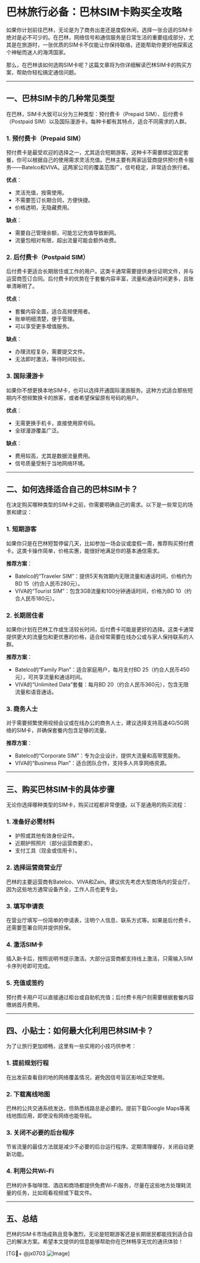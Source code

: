 # 巴林旅行必备：巴林SIM卡购买全攻略

如果你计划前往巴林，无论是为了商务出差还是度假休闲，选择一张合适的SIM卡绝对是必不可少的。在巴林，网络信号和通信服务是日常生活的重要组成部分，尤其是在旅游时，一张优质的SIM卡不仅能让你保持联络，还能帮助你更好地探索这个神秘而迷人的海湾国家。

那么，在巴林该如何选购SIM卡呢？这篇文章将为你详细解读巴林SIM卡的购买方案，帮助你轻松搞定通信问题。

---

## 一、巴林SIM卡的几种常见类型

在巴林，SIM卡大致可以分为三种类型：预付费卡（Prepaid SIM）、后付费卡（Postpaid SIM）以及国际漫游卡。每种卡都有其特点，适合不同需求的人群。

### 1. 预付费卡（Prepaid SIM）

预付费卡是最受欢迎的选择之一，尤其适合短期游客。这种卡不需要绑定固定套餐，你可以根据自己的使用需求灵活充值。巴林主要有两家运营商提供预付费卡服务——Batelco和VIVA。这两家公司的覆盖范围广，信号稳定，非常适合旅行者。

**优点**：
- 灵活充值，按需使用。
- 不需要签订长期合同，方便快捷。
- 价格透明，无隐藏费用。

**缺点**：
- 需要自己管理余额，可能忘记充值导致断网。
- 流量包相对有限，超出流量可能会额外收费。

### 2. 后付费卡（Postpaid SIM）

后付费卡更适合长期居住或工作的用户。这类卡通常需要提供身份证明文件，并与运营商签订合同。后付费卡的优势在于套餐内容丰富，流量和通话时间更多，且账单清晰明了。

**优点**：
- 套餐内容全面，适合高频使用者。
- 账单明细清楚，便于管理。
- 可以享受更多增值服务。

**缺点**：
- 办理流程复杂，需要提交文件。
- 无法即时激活，等待时间较长。

### 3. 国际漫游卡

如果你不想更换本地SIM卡，也可以选择开通国际漫游服务。这种方式适合那些短期内不想频繁换卡的旅客，或者希望保留原有号码的用户。

**优点**：
- 无需更换手机卡，直接使用原号码。
- 全球漫游覆盖广泛。

**缺点**：
- 费用较高，尤其是数据流量费用。
- 信号质量受制于当地网络环境。

---

## 二、如何选择适合自己的巴林SIM卡？

在决定购买哪种类型的SIM卡之前，你需要明确自己的需求。以下是一些常见的场景和建议：

### 1. 短期游客
如果你只是在巴林短暂停留几天，比如参加一场会议或度假一周，推荐购买预付费卡。这类卡操作简单，价格实惠，能很好地满足你的基本通信需求。

**推荐方案**：
- Batelco的“Traveler SIM”：提供5天有效期内无限流量和通话时间，价格约为BD 15（约合人民币280元）。
- VIVA的“Tourist SIM”：包含3GB流量和100分钟通话时间，价格为BD 10（约合人民币180元）。

### 2. 长期居住者
如果你计划在巴林工作或生活较长时间，后付费卡可能是更好的选择。这类卡通常提供更大的流量包和更优惠的价格，适合经常需要在线办公或与家人保持联系的人群。

**推荐方案**：
- Batelco的“Family Plan”：适合家庭用户，每月支付BD 25（约合人民币450元），可共享流量和通话时间。
- VIVA的“Unlimited Data”套餐：每月BD 20（约合人民币360元），包含无限流量和语音通话。

### 3. 商务人士
对于需要频繁使用视频会议或在线办公的商务人士，建议选择支持高速4G/5G网络的SIM卡，并确保套餐内包含足够的流量。

**推荐方案**：
- Batelco的“Corporate SIM”：专为企业设计，提供大流量和高带宽服务。
- VIVA的“Business Plan”：适合团队合作，支持多人共享网络资源。

---

## 三、购买巴林SIM卡的具体步骤

无论你选择哪种类型的SIM卡，购买过程都非常便捷。以下是通用的购买流程：

### 1. 准备好必需材料
- 护照或其他有效身份证件。
- 近期护照照片（部分运营商要求）。
- 支付工具（现金或信用卡）。

### 2. 选择运营商营业厅
巴林的主要运营商有Batelco、VIVA和Zain。建议优先考虑大型商场内的营业厅，因为这些地方通常设备齐全，工作人员也更专业。

### 3. 填写申请表
在营业厅填写一份简单的申请表，注明个人信息、联系方式等。如果是后付费卡，还需要签署合同并提供担保。

### 4. 激活SIM卡
插入新卡后，按照说明书提示激活。大部分运营商都支持线上激活，只需输入SIM卡序列号即可完成。

### 5. 充值或签约
预付费卡用户可以直接通过柜台或自助机充值；后付费卡用户则需要根据套餐内容缴纳首月费用。

---

## 四、小贴士：如何最大化利用巴林SIM卡？

为了让旅行更加顺畅，这里有一些实用的小技巧供参考：

### 1. 提前规划行程
在出发前查看目的地的网络覆盖情况，避免因信号盲区影响正常使用。

### 2. 下载离线地图
巴林的公共交通系统发达，但熟悉线路总是必要的。提前下载Google Maps等离线地图应用，即使没有网络也能导航。

### 3. 关闭不必要的后台程序
节省流量的最佳方法就是减少不必要的后台运行程序。定期清理缓存，关闭自动更新功能。

### 4. 利用公共Wi-Fi
巴林的许多咖啡馆、酒店和商场都提供免费Wi-Fi服务，尽量在这些地方处理耗流量的任务，比如观看视频或下载文件。

---

## 五、总结

巴林的SIM卡市场成熟且竞争激烈，无论是短期游客还是长期居民都能找到适合自己的解决方案。希望本文提供的信息能够帮助你在巴林畅享无忧的通讯体验！

[TG💪+ @jx0703 ![Image](https://github.com/user-attachments/assets/dbca1d08-cadb-493c-b0ec-ad6f7a83f270)]